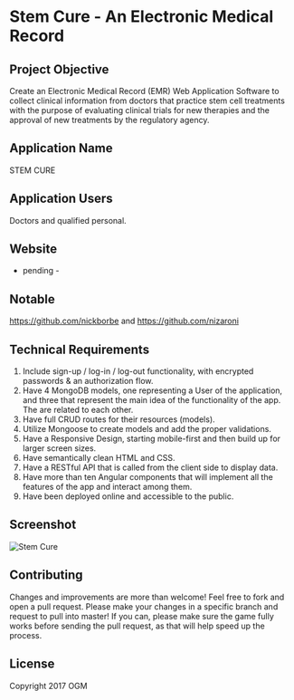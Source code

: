 # Stem Cure - An Electronic Medical Record

## Project Objective

Create an Electronic Medical Record (EMR) Web Application Software to collect clinical information from doctors that practice stem cell treatments with the purpose of evaluating clinical trials for new therapies and the approval of new treatments by the regulatory agency.

## Application Name

STEM CURE

## Application Users

Doctors and qualified personal. 

## Website

- pending - 

## Notable

https://github.com/nickborbe and https://github.com/nizaroni

## Technical Requirements

1.	Include sign-up / log-in / log-out functionality, with encrypted passwords & an authorization flow.
2.	Have 4 MongoDB models, one representing a User of the application, and three that represent the main idea of the 
    functionality of the app. The are  related to each other.
3.	Have full CRUD routes for their resources (models).
4.	Utilize Mongoose to create models and add the proper validations.
5.	Have a Responsive Design, starting mobile-first and then build up for larger screen sizes.
6.	Have semantically clean HTML and CSS.
7.  Have a RESTful API that is called from the client side to display data.
8.  Have more than ten Angular components that will implement all the features of the app and interact among them.
9.	Have been deployed online and accessible to the public.

## Screenshot
![Stem Cure](https://github.com/ogm710811/stem-cell-full-stack/blob/master/public/stem-cure-screenshot.png)

## Contributing

Changes and improvements are more than welcome! Feel free to fork and open a pull request. Please make your changes in a specific branch and request to pull into master! If you can, please make sure the game fully works before sending the pull request, as that will help speed up the process.

## License

Copyright 2017 OGM
